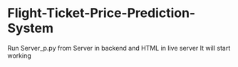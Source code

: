 # Flight-Ticket-Price-Prediction-System
Run Server_p.py from Server in backend and 
HTML in live server It will start working
